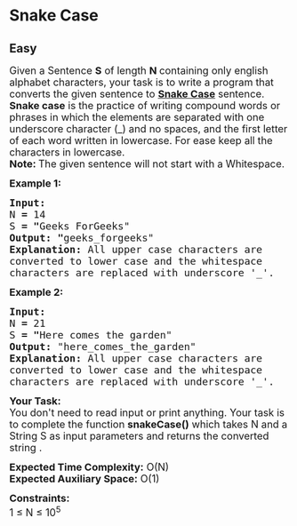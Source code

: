 # Snake Case
## Easy
<div class="problems_problem_content__Xm_eO"><p><span style="font-size:18px">Given a Sentence <strong>S</strong> of length <strong>N </strong>containing only english alphabet characters, your task is to write a program that converts the given sentence to <a href="https://en.wikipedia.org/wiki/Snake_case"><strong>Snake Case</strong></a> sentence. <strong>Snake case</strong> is the practice of writing compound words or phrases in which the elements are separated with one underscore character (_) and no spaces, and the first letter of each word written in lowercase.</span><span style="font-size:18px">&nbsp;For ease keep all the characters in lowercase.</span><br>
<span style="font-size:18px"><strong>Note: </strong>The given sentence&nbsp;will not&nbsp;start with a Whitespace.</span></p>

<p><span style="font-size:18px"><strong>Example 1: </strong></span></p>

<pre><span style="font-size:18px"><strong>Input:</strong> 
N<strong> </strong><strong>=</strong> 14
S<strong> = "</strong>Geeks ForGeeks"
<strong>Output: "</strong>geeks_forgeeks"
<strong>Explanation: </strong>All upper case characters are
converted to lower case and the whitespace
characters are replaced with underscore '_'.</span></pre>

<p><span style="font-size:18px"><strong>Example 2: </strong></span></p>

<pre><span style="font-size:18px"><strong>Input:</strong> 
N<strong> </strong><strong>=</strong> 21
S<strong> = "</strong>Here comes the garden"
<strong>Output: </strong>"here_comes_the_garden"</span>
<span style="font-size:18px"><strong>Explanation:</strong>&nbsp;All upper case characters are
converted to lower case and the whitespace 
characters are replaced with underscore '_'.</span></pre>

<p><span style="font-size:18px"><strong>Your Task:</strong><br>
You don't need to read input or print anything. Your task is to complete the function <strong>snakeCase()</strong> which takes N&nbsp;and a String S as input parameters and returns the converted string&nbsp;.</span></p>

<p><span style="font-size:18px"><strong>Expected Time Complexity:</strong> O(N)<br>
<strong>Expected Auxiliary Space:</strong> O(1)</span></p>

<p><span style="font-size:18px"><strong>Constraints:</strong><br>
1 ≤ N ≤ 10<sup>5</sup></span></p>
</div>